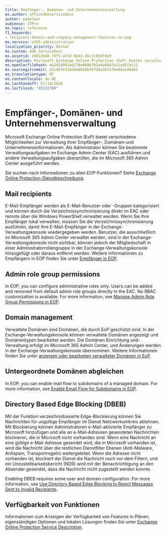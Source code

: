```yaml
---
title: Empfänger-, Domänen- und Unternehmensverwaltung
ms.author: office365servicedesc
author: pamelaar
audience: ITPro
ms.topic: reference
f1_keywords:
- recipient-domain-and-company-management-features-in-eop
ms.service: o365-administration
localization_priority: Normal
ms.custom: Adm_ServiceDesc
ms.assetid: 10812b48-7df5-47e9-b643-dbc3c85d7de0
description: Microsoft Exchange Online Protection (EoP) bietet verschiedene Möglichkeiten zur Verwaltung Ihrer Empfänger-, Domänen-und Unternehmensinformationen. Als Administrator können Sie bestimmte Verwaltungsaufgaben im Exchange Admin Center (EAC) ausführen und andere Verwaltungsaufgaben überprüfen, die im Microsoft 365 Admin Center ausgeführt werden.
ms.openlocfilehash: 4a2d2d091a6170e0606702a4a8047a21ad57ac11
ms.sourcegitcommit: d2cd67e52dd646b68bfbfd8a387e70a6da140a62
ms.translationtype: MT
ms.contentlocale: de-DE
ms.lasthandoff: 07/14/2020
ms.locfileid: "45132769"
---
```

# <a name="recipient-domain-and-company-management"></a>Empfänger-, Domänen- und Unternehmensverwaltung

Microsoft Exchange Online Protection (EoP) bietet verschiedene Möglichkeiten zur Verwaltung Ihrer Empfänger-, Domänen-und Unternehmensinformationen. Als Administrator können Sie bestimmte Verwaltungsaufgaben im Exchange Admin Center (EAC) ausführen und andere Verwaltungsaufgaben überprüfen, die im Microsoft 365 Admin Center ausgeführt werden.
  
Sie suchen nach Informationen zu allen EOP-Funktionen? Siehe [Exchange Online Protection-Dienstbeschreibung](exchange-online-protection-service-description.md).
  
## <a name="mail-recipients"></a>Mail recipients

E-Mail-Empfänger werden als E-Mail-Benutzer oder -Gruppen kategorisiert und können durch die Verzeichnissynchronisierung direkt im EAC oder remote über die Windows PowerShell verwaltet werden. Wenn Sie Ihre Empfänger lokal verwalten, müssen Sie die Verzeichnissynchronisierung ausführen, damit Ihre E-Mail-Empfänger in der Exchange-Verwaltungskonsole wiedergegeben werden. Benutzer, die ausschließlich im Microsoft 365 Admin Center verwaltet werden, sind in der Exchange-Verwaltungskonsole nicht sichtbar, können jedoch der Mitgliedschaft in einer Administratorrollengruppe in der Exchange-Verwaltungskonsole hinzugefügt oder daraus entfernt werden. Weitere Informationen zu Empfängern in EOP finden Sie unter [Empfänger in EOP](https://go.microsoft.com/fwlink/p/?LinkId=280011).
  
## <a name="admin-role-group-permissions"></a>Admin role group permissions

In EOP, you can configure administrative roles only. Users can be added and removed from default admin role groups directly in the EAC. No RBAC customization is available. For more information, see [Manage Admin Role Group Permissions in EOP](https://go.microsoft.com/fwlink/p/?LinkId=282238).
  
## <a name="domain-management"></a>Domain management

Verwaltete Domänen sind Domänen, die durch EoP geschützt sind. In der Exchange-Verwaltungskonsole können verwaltete Domänen angezeigt und Domänentypen bearbeitet werden. Die Domänen Einrichtung und-Verwaltung erfolgt im Microsoft 365 Admin Center, und Änderungen werden in der Exchange-Verwaltungskonsole übernommen. Weitere Informationen finden Sie unter [anzeigen oder bearbeiten verwalteter Domänen in EoP](https://go.microsoft.com/fwlink/p/?LinkId=282239).
  
## <a name="match-subdomains"></a>Untergeordnete Domänen abgleichen

In EOP, you can enable mail flow to subdomains of a managed domain. For more information, see [Enable Email Flow for Subdomains in EOP](https://go.microsoft.com/fwlink/p/?LinkId=397213). 
  
## <a name="directory-based-edge-blocking-dbeb"></a>Directory Based Edge Blocking (DBEB)

Mit der Funktion verzeichnisbasierte Edge-Blockierung können Sie Nachrichten für ungültige Empfänger im Dienst Netzwerkumkreis ablehnen. Mit Blockierung können Administratoren e-Mail-aktivierte Empfänger zu Microsoft hinzufügen und alle an e-Mail-Adressen gesendeten Nachrichten blockieren, die in Microsoft nicht vorhanden sind. Wenn eine Nachricht an eine gültige e-Mail-Adresse gesendet wird, die in Microsoft vorhanden ist, wird die Nachricht über die restlichen Dienstfilter Ebenen (Anti-Malware, Antispam, Transportregeln) weitergeleitet. Wenn die Adresse nicht vorhanden ist, blockiert der Dienst die Nachricht noch vor dem Filtern, und ein Unzustellbarkeitsbericht (NDR) wird mit der Benachrichtigung an den Absender gesendet, dass die Nachricht nicht zugestellt werden konnte. 
  
Enabling DBEB requires some user and domain configuration. For more information, see [Use Directory Based Edge Blocking to Reject Messages Sent to Invalid Recipients](https://go.microsoft.com/fwlink/p/?LinkId=390676).
  
## <a name="feature-availability"></a>Verfügbarkeit von Funktionen

Informationen zum Anzeigen der Verfügbarkeit von Features in Plänen, eigenständigen Optionen und lokalen Lösungen finden Sie unter [Exchange Online Protection Service Description](exchange-online-protection-service-description.md).
